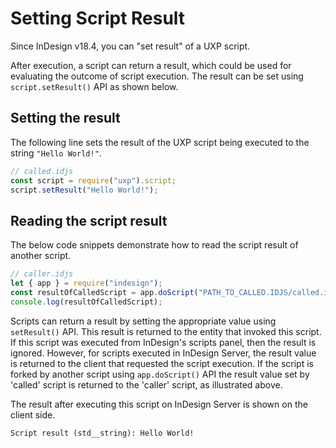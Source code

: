 # Setting Script Result

Since InDesign v18.4, you can "set result" of a UXP script. 

After execution, a script can return a result, which could be used for evaluating the outcome of script execution. The result can be set using `script.setResult()` API as shown below.

## Setting the result
The following line sets the result of the UXP script being executed to the string `"Hello World!"`.

```js
// called.idjs
const script = require("uxp").script;
script.setResult("Hello World!");
```


## Reading the script result
The below code snippets demonstrate how to read the script result of another script.

```js
// caller.idjs
let { app } = require("indesign");
const resultOfCalledScript = app.doScript("PATH_TO_CALLED.IDJS/called.idjs", myInDesign.ScriptLanguage.UXPSCRIPT);
console.log(resultOfCalledScript);
```

Scripts can return a result by setting the appropriate value using `setResult()` API. This result is returned to the entity that invoked this script. If this script was executed from InDesign's scripts panel, then the result is ignored. 
However, for scripts executed in InDesign Server, the result value is returned to the client that requested the script execution. If the script is forked by another script using `app.doScript()` API the result value set by 'called' script is returned to the 'caller' script, as illustrated above.


The result after executing this script on InDesign Server is shown on the client side. 

```
Script result (std__string): Hello World!
```
